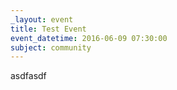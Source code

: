 ```yaml
---
_layout: event
title: Test Event
event_datetime: 2016-06-09 07:30:00
subject: community
---
```



asdfasdf